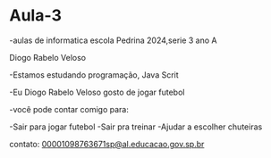 # Aula-3

-aulas de informatica escola Pedrina 2024,serie 3 ano A

Diogo Rabelo Veloso

-Estamos estudando programação, Java Scrit

-Eu Diogo Rabelo Veloso gosto de jogar futebol 

-você pode contar comigo para:

-Sair para jogar futebol
-Sair pra treinar 
-Ajudar a escolher chuteiras 

contato: 00001098763671sp@al.educacao.gov.sp.br
